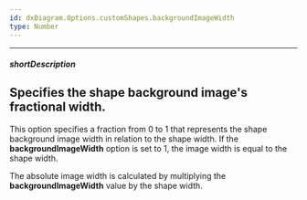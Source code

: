 ```yaml
---
id: dxDiagram.Options.customShapes.backgroundImageWidth
type: Number
---
```

---
##### shortDescription
Specifies the shape background image's fractional width.
---
This option specifies a fraction from 0 to 1 that represents the shape background image width in relation to the shape width. If the **backgroundImageWidth** option is set to 1, the image width is equal to the shape width.

The absolute image width is calculated by multiplying the **backgroundImageWidth** value by the shape width.

